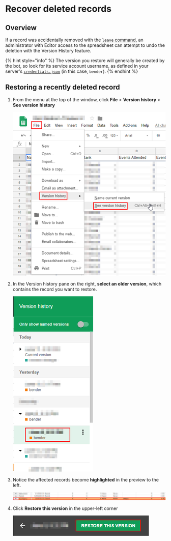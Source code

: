 # Recover deleted records

## Overview

If a record was accidentally removed with the [`leave` command](../commands/leave.md), an administrator with Editor access to the spreadsheet can attempt to undo the deletion with the Version History feature.

{% hint style="info" %}
The version you restore will generally be created by the bot, so look for its service account username, as defined in your server's [`credentials.json`](../administration/credentials.md) \(in this case, `bender`\).
{% endhint %}

## Restoring a recently deleted record

1. From the menu at the top of the window, click **File** &gt; **Version history** &gt; **See version history**

   ![Using the File menu to access the version history of a spreadsheet in Google Sheets.](../.gitbook/assets/image%20%282%29.png)

2. In the Version history pane on the right, **select an older version**, which contains the record you want to restore. 

   ![The version history panel, with an older version of the spreadsheet selected.](../.gitbook/assets/image%20%284%29.png)

3. Notice the affected records become **highlighted** in the preview to the left. 

   ![Selecting a revision displays the affected records, shown here with a red outline.](../.gitbook/assets/image%20%285%29.png)

4. Click **Restore this version** in the upper-left corner 

   ![](../.gitbook/assets/image%20%287%29.png)



